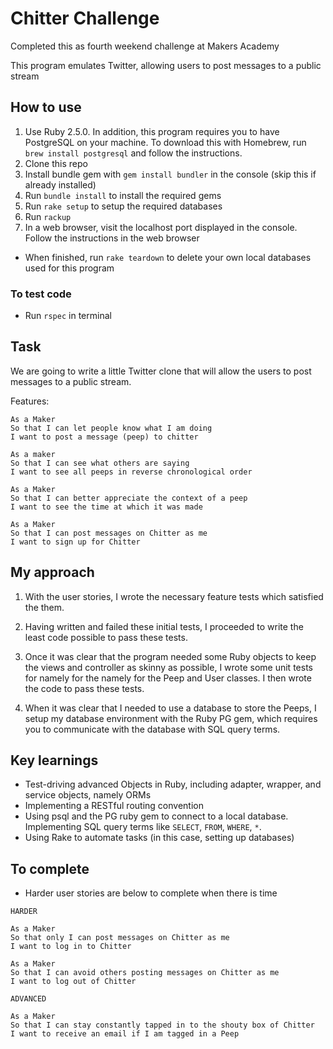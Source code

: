 # Chitter Challenge

Completed this as fourth weekend challenge at Makers Academy

This program emulates Twitter, allowing users to post messages to a public stream


## How to use

1. Use Ruby 2.5.0. In addition, this program requires you to have PostgreSQL on your machine. To download this with Homebrew, run ```brew install postgresql``` and follow the instructions.
2. Clone this repo
3. Install bundle gem with ```gem install bundler``` in the console (skip this if already installed)
4. Run ```bundle install``` to install the required gems
5. Run ```rake setup``` to setup the required databases
5. Run ```rackup```
6. In a web browser, visit the localhost port displayed in the console. Follow the instructions in the web browser

* When finished, run ```rake teardown``` to delete your own local databases used for this program

### To test code

* Run ```rspec``` in terminal

## Task

We are going to write a little Twitter clone that will allow the users to post messages to a public stream.

Features:

```
As a Maker
So that I can let people know what I am doing  
I want to post a message (peep) to chitter

As a maker
So that I can see what others are saying  
I want to see all peeps in reverse chronological order

As a Maker
So that I can better appreciate the context of a peep
I want to see the time at which it was made

As a Maker
So that I can post messages on Chitter as me
I want to sign up for Chitter
```

## My approach

1. With the user stories, I wrote the necessary feature tests which satisfied the them.

2. Having written and failed these initial tests, I proceeded to write the least code possible to pass these tests.

3. Once it was clear that the program needed some Ruby objects to keep the views and controller as skinny as possible, I wrote some unit tests for namely for the namely for the Peep and User classes. I then wrote the code to pass these tests.

4. When it was clear that I needed to use a database to store the Peeps, I setup my database environment with the Ruby PG gem, which requires you to communicate with the database with SQL query terms.


## Key learnings

* Test-driving advanced Objects in Ruby, including adapter, wrapper, and service objects, namely ORMs
* Implementing a RESTful routing convention
* Using psql and the PG ruby gem to connect to a local database. Implementing SQL query terms like `SELECT`, `FROM`, `WHERE`, `*`.
* Using Rake to automate tasks (in this case, setting up databases)

## To complete

* Harder user stories are below to complete when there is time
```
HARDER

As a Maker
So that only I can post messages on Chitter as me
I want to log in to Chitter

As a Maker
So that I can avoid others posting messages on Chitter as me
I want to log out of Chitter

ADVANCED

As a Maker
So that I can stay constantly tapped in to the shouty box of Chitter
I want to receive an email if I am tagged in a Peep
```
